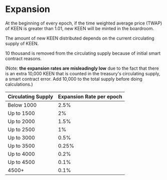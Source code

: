 # Expansion

At the beginning of every epoch, if the time weighted average price (TWAP) of KEEN is greater than 1.01, new KEEN will be minted in the boardroom.

The amount of new KEEN distributed depends on the current circulating supply of KEEN.

10 thousand is removed from the circulating supply because of initial smart contract reasons.

(Note: **the expansion rates are misleadingly low** due to the fact that there is an extra 10,000 KEEN that is counted in the treasury's circulating supply, a smart contract error. Add 10,000 to the total supply before doing calculations.)

| Circulating Supply | Expansion Rate per epoch |
| ------------------ | ------------------------ |
| Below 1000         | 2.5%                     |
| Up to 1500         | 2%                       |
| Up to 2000         | 1.5%                     |
| Up to 2500         | 1%                       |
| Up to 3000         | 0.5%                     |
| Up to 3500         | 0.25%                    |
| Up to 4000         | 0.2%                     |
| Up to 4500         | 0.1%                     |
| 4500+              | 0.1%                     |
